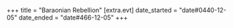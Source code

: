 +++
title = "Baraonian Rebellion"
[extra.evt]
date_started = "date#0440-12-05"
date_ended = "date#466-12-05"
+++
